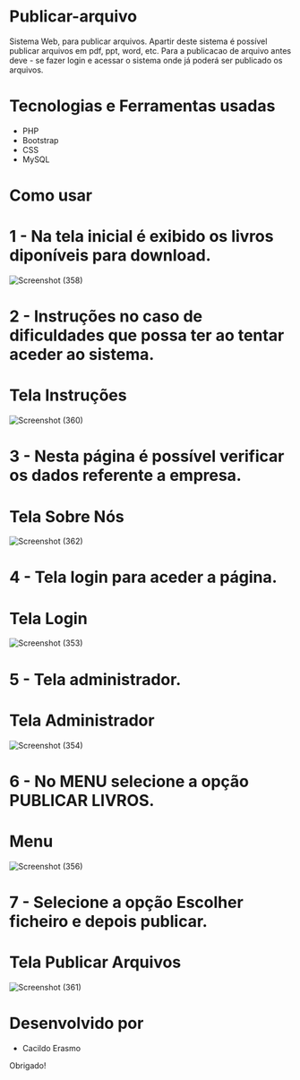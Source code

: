 # Publicar-arquivo

Sistema Web, para publicar arquivos. Apartir deste sistema é possível publicar arquivos em pdf, ppt, word, etc. Para a publicacao de arquivo antes deve - se fazer login e acessar o sistema onde já poderá ser publicado os arquivos.

# Tecnologias e Ferramentas usadas
 * PHP
 * Bootstrap
 * CSS
 * MySQL
 
# Como usar
# 1 - Na tela inicial é exibido os livros diponíveis para download.
![Screenshot (358)](https://user-images.githubusercontent.com/71551874/199713499-7b3511ce-8f48-43cc-86ed-612421e55265.png)

# 2 - Instruções no caso de dificuldades que possa ter ao tentar aceder ao sistema.
# Tela Instruções
![Screenshot (360)](https://user-images.githubusercontent.com/71551874/199713617-5eed21d5-0564-442e-a089-e08d14c5cd7a.png)

# 3 - Nesta página é possível verificar os dados referente a empresa.
# Tela Sobre Nós
![Screenshot (362)](https://user-images.githubusercontent.com/71551874/199714205-308bff83-618f-4662-b768-3abb2e2eccdc.png)

# 4 - Tela login para aceder a página.
# Tela Login
![Screenshot (353)](https://user-images.githubusercontent.com/71551874/199689990-638093c8-275e-46f4-8db0-1de4e3246373.png)

# 5 - Tela administrador.
# Tela Administrador
![Screenshot (354)](https://user-images.githubusercontent.com/71551874/199690576-932941ea-deb4-4393-8936-1e5fae161304.png)

# 6 - No MENU selecione a opção PUBLICAR LIVROS.
# Menu
![Screenshot (356)](https://user-images.githubusercontent.com/71551874/199690797-70b18c13-b2ea-48be-b2a5-fd05aec7c0b7.png)

# 7 - Selecione a opção Escolher ficheiro e depois publicar.
# Tela Publicar Arquivos
![Screenshot (361)](https://user-images.githubusercontent.com/71551874/199714316-023cc10e-27e9-4c7c-9f5c-bc2cf8155b8b.png)



# Desenvolvido por
 * Cacildo Erasmo

Obrigado!
